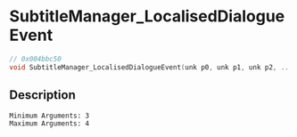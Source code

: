 # SubtitleManager_LocalisedDialogueEvent
```c
// 0x004bbc50
void SubtitleManager_LocalisedDialogueEvent(unk p0, unk p1, unk p2, ...)
```
## Description
```
Minimum Arguments: 3
Maximum Arguments: 4
```
